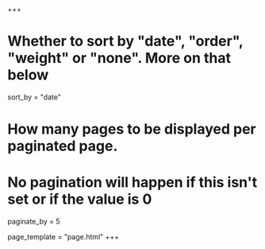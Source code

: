 +++
# Whether to sort by "date", "order", "weight" or "none". More on that below
sort_by = "date"

# How many pages to be displayed per paginated page.
# No pagination will happen if this isn't set or if the value is 0
paginate_by = 5

page_template = "page.html"
+++
